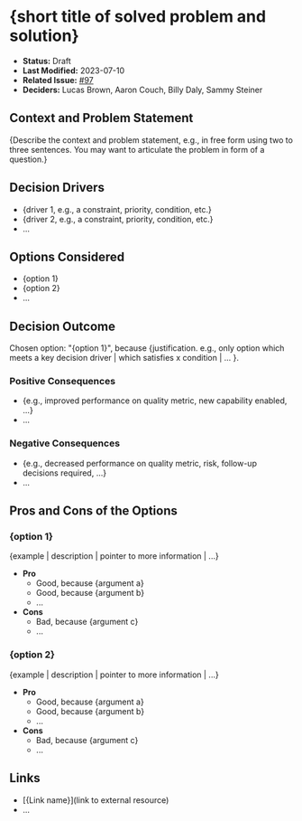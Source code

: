 # {short title of solved problem and solution}

- **Status:** Draft <!-- REQUIRED -->
- **Last Modified:** 2023-07-10 <!-- REQUIRED -->
- **Related Issue:** [#97](https://github.com/HHS/grants-api/issues/97) <!-- RECOMMENDED -->
- **Deciders:** Lucas Brown, Aaron Couch, Billy Daly, Sammy Steiner <!-- REQUIRED -->

## Context and Problem Statement

{Describe the context and problem statement, e.g., in free form using two to three sentences. You may want to articulate the problem in form of a question.}

## Decision Drivers <!-- RECOMMENDED -->

- {driver 1, e.g., a constraint, priority, condition, etc.}
- {driver 2, e.g., a constraint, priority, condition, etc.}
- ...

## Options Considered

- {option 1}
- {option 2}
- ...

## Decision Outcome <!-- REQUIRED -->

Chosen option: "{option 1}", because {justification. e.g., only option which meets a key decision driver | which satisfies x condition | ... }.

### Positive Consequences <!-- OPTIONAL -->

- {e.g., improved performance on quality metric, new capability enabled, ...}
- ...

### Negative Consequences <!-- OPTIONAL -->

- {e.g., decreased performance on quality metric, risk, follow-up decisions required, ...}
- ...

## Pros and Cons of the Options <!-- OPTIONAL -->

### {option 1}

{example | description | pointer to more information | ...} <!-- OPTIONAL -->

- **Pro**
  - Good, because {argument a}
  - Good, because {argument b}
  - ...
- **Cons**
  - Bad, because {argument c}
  - ...

### {option 2}

{example | description | pointer to more information | ...} <!-- OPTIONAL -->

- **Pro**
  - Good, because {argument a}
  - Good, because {argument b}
  - ...
- **Cons**
  - Bad, because {argument c}
  - ...

## Links <!-- OPTIONAL -->

- [{Link name}](link to external resource)
- ...
